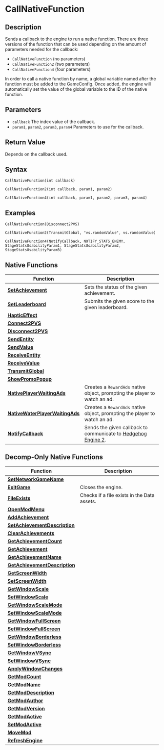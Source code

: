 # CallNativeFunction

## Description
Sends a callback to the engine to run a native function.
There are three versions of the function that can be used depending on the amount of parameters needed for the callback:

- `CallNativeFunction` (no parameters)
- `CallNativeFunction2` (two parameters)
- `CallNativeFunction4` (four parameters)

In order to call a native function by name, a global variable named after the function must be added to the GameConfig. Once added, the engine will automatically set the value of the global variable to the ID of the native function.

## Parameters
- `callback`
The index value of the callback.
- `param1`, `param2`, `param3`, `param4`
Parameters to use for the callback.

## Return Value
Depends on the callback used.

## Syntax
```
CallNativeFunction(int callback)
```
```
CallNativeFunction2(int callback, param1, param2)
```
```
CallNativeFunction4(int callback, param1, param2, param3, param4)
```

## Examples
```
CallNativeFunction(Disconnect2PVS)
```
```
CallNativeFunction2(TransmitGlobal, "vs.randomValue", vs.randomValue)
```
```
CallNativeFunction4(NotifyCallback, NOTIFY_STATS_ENEMY, StageStatsUsabilityParam1, StageStatsUsabilityParam2, StageStatsUsabilityParam3)
```

## Native Functions
| Function                                                          | Description                                                                                                        |
| ----------------------------------------------------------------- | ------------------------------------------------------------------------------------------------------------------ |
| [**SetAchievement**](SetAchievement.md)                           | Sets the status of the given achievement.                                                                          |
| [**SetLeaderboard**](SetLeaderboard.md)                           | Submits the given score to the given leaderboard.                                                                  |
| [**HapticEffect**](HapticEffect.md)                               |                                                                                                                    |
| [**Connect2PVS**](Connect2PVS.md)                                 |                                                                                                                    |
| [**Disconnect2PVS**](Disconnect2PVS.md)                           |                                                                                                                    |
| [**SendEntity**](SendEntity.md)                                   |                                                                                                                    |
| [**SendValue**](SendValue.md)                                     |                                                                                                                    |
| [**ReceiveEntity**](ReceiveEntity.md)                             |                                                                                                                    |
| [**ReceiveValue**](ReceiveValue.md)                               |                                                                                                                    |
| [**TransmitGlobal**](TransmitGlobal.md)                           |                                                                                                                    |
| [**ShowPromoPopup**](ShowPromoPopup.md)                           |                                                                                                                    |
| [**NativePlayerWaitingAds**](NativePlayerWaitingAds.md)           | Creates a `RewardAds` native object, prompting the player to watch an ad.                                          |
| [**NativeWaterPlayerWaitingAds**](NativeWaterPlayerWaitingAds.md) | Creates a `RewardAds` native object, prompting the player to watch an ad.                                          |
| [**NotifyCallback**](NotifyCallback.md)                           | Sends the given callback to communicate to [Hedgehog Engine 2](../../../../Games/SonicOrigins/HedgehogEngine2.md). |

## Decomp-Only Native Functions
| Function                                                      | Description                                 |
| ------------------------------------------------------------- | ------------------------------------------- |
| [**SetNetworkGameName**](SetNetworkGameName.md)               |                                             |
| [**ExitGame**](ExitGame.md)                                   | Closes the engine.                          |
| [**FileExists**](FileExists.md)                               | Checks if a file exists in the Data assets. |
| [**OpenModMenu**](OpenModMenu.md)                             |                                             |
| [**AddAchievement**](AddAchievement.md)                       |                                             |
| [**SetAchievementDescription**](SetAchievementDescription.md) |                                             |
| [**ClearAchievements**](ClearAchievements.md)                 |                                             |
| [**GetAchievementCount**](GetAchievementCount.md)             |                                             |
| [**GetAchievement**](GetAchievement.md)                       |                                             |
| [**GetAchievementName**](GetAchievementName.md)               |                                             |
| [**GetAchievementDescription**](GetAchievementDescription.md) |                                             |
| [**GetScreenWidth**](GetScreenWidth.md)                       |                                             |
| [**SetScreenWidth**](SetScreenWidth.md)                       |                                             |
| [**GetWindowScale**](GetWindowScale.md)                       |                                             |
| [**SetWindowScale**](SetWindowScale.md)                       |                                             |
| [**GetWindowScaleMode**](GetWindowScaleMode.md)               |                                             |
| [**SetWindowScaleMode**](SetWindowScaleMode.md)               |                                             |
| [**GetWindowFullScreen**](GetWindowFullScreen.md)             |                                             |
| [**SetWindowFullScreen**](SetWindowFullScreen.md)             |                                             |
| [**GetWindowBorderless**](GetWindowBorderless.md)             |                                             |
| [**SetWindowBorderless**](SetWindowBorderless.md)             |                                             |
| [**GetWindowVSync**](GetWindowVSync.md)                       |                                             |
| [**SetWindowVSync**](SetWindowVSync.md)                       |                                             |
| [**ApplyWindowChanges**](ApplyWindowChanges.md)               |                                             |
| [**GetModCount**](GetModCount.md)                             |                                             |
| [**GetModName**](GetModName.md)                               |                                             |
| [**GetModDescription**](GetModDescription.md)                 |                                             |
| [**GetModAuthor**](GetModAuthor.md)                           |                                             |
| [**GetModVersion**](GetModVersion.md)                         |                                             |
| [**GetModActive**](GetModActive.md)                           |                                             |
| [**SetModActive**](SetModActive.md)                           |                                             |
| [**MoveMod**](MoveMod.md)                                     |                                             |
| [**RefreshEngine**](RefreshEngine.md)                         |                                             |